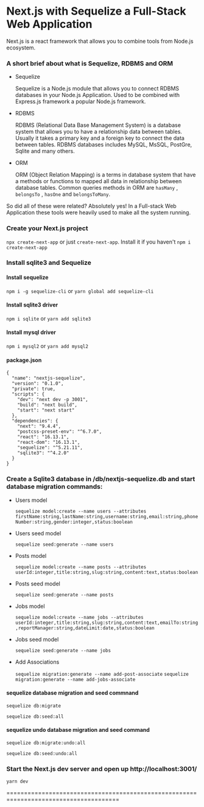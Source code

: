 # Next.js with Sequelize a Full-Stack Web Application

Next.js is a react framework that allows you to combine tools from Node.js ecosystem.

### A short brief about what is Sequelize, RDBMS and ORM

- Sequelize

  Sequelize is a Node.js module that allows you to connect RDBMS databases in your Node.js Application. Used to be combined with Express.js framework a popular Node.js framework.

- RDBMS

  RDBMS (Relational Data Base Management System) is a database system that allows you to have a relationship data between tables. Usually it takes a primary key and a foreign key to connect the data between tables. RDBMS databases includes MySQL, MsSQL, PostGre, Sqlite and many others.

- ORM

  ORM (Object Relation Mapping) is a terms in database system that have a methods or functions to mapped all data in relationship between database tables. Common queries methods in ORM are `hasMany` , `belongsTo` , `hasOne` and `belongsToMany`.

So did all of these were related? Absolutely yes! In a Full-stack Web Application these tools were heavily used to make all the system running.

### Create your Next.js project

`npx create-next-app` or just `create-next-app`. Install it if you haven't `npm i create-next-app`

### Install sqlite3 and Sequelize

#### Install sequelize

`npm i -g sequelize-cli` or `yarn global add sequelize-cli`

#### Install sqlite3 driver

`npm i sqlite` or `yarn add sqlite3`

#### Install mysql driver

`npm i mysql2` or `yarn add mysql2`

#### package.json

```
{
  "name": "nextjs-sequelize",
  "version": "0.1.0",
  "private": true,
  "scripts": {
    "dev": "next dev -p 3001",
    "build": "next build",
    "start": "next start"
  },
  "dependencies": {
    "next": "9.4.4",
    "postcss-preset-env": "^6.7.0",
    "react": "16.13.1",
    "react-dom": "16.13.1",
    "sequelize": "^5.21.11",
    "sqlite3": "^4.2.0"
  }
}
```

### Create a Sqlite3 database in /db/nextjs-sequelize.db and start database migration commands:

- Users model

  `sequelize model:create --name users --attributes firstName:string,lastName:string,username:string,email:string,phoneNumber:string,gender:integer,status:boolean`

- Users seed model

  `sequelize seed:generate --name users`

- Posts model

  `sequelize model:create --name posts --attributes userId:integer,title:string,slug:string,content:text,status:boolean`

- Posts seed model

  `sequelize seed:generate --name posts`

- Jobs model

  `sequelize model:create --name jobs --attributes userId:integer,title:string,slug:string,content:text,emailTo:string,reportManager:string,dateLimit:date,status:boolean`

- Jobs seed model

  `sequelize seed:generate --name jobs`

- Add Associations

  `sequelize migration:generate --name add-post-associate`
  `sequelize migration:generate --name add-jobs-associate`

#### sequelize database migration and seed commnand

`sequelize db:migrate`

`sequelize db:seed:all`

#### sequelize undo database migration and seed command

`sequelize db:migrate:undo:all`

`sequelize db:seed:undo:all`

### Start the Next.js dev server and open up http://localhost:3001/

`yarn dev`

======================================================================================
